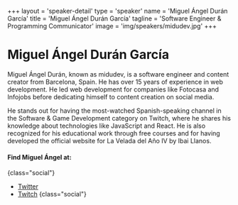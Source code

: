 +++
layout = 'speaker-detail'
type = 'speaker'
name = 'Miguel Ángel Durán García'
title = 'Miguel Ángel Durán García'
tagline = 'Software Engineer & Programming Communicator'
image = 'img/speakers/midudev.jpg'
+++

# Miguel Ángel Durán García
Miguel Ángel Durán, known as midudev, is a software engineer and content creator from Barcelona, Spain. He has over 15 years of experience in web development. He led web development for companies like Fotocasa and Infojobs before dedicating himself to content creation on social media.

He stands out for having the most-watched Spanish-speaking channel in the Software & Game Development category on Twitch, where he shares his knowledge about technologies like JavaScript and React. He is also recognized for his educational work through free courses and for having developed the official website for La Velada del Año IV by Ibai Llanos.

#### Find Miguel Ángel at:
{class="social"}
* [Twitter](https://x.com/midudev)
* [Twitch](https://twitch.tv/midudev)
  {class="social"}
